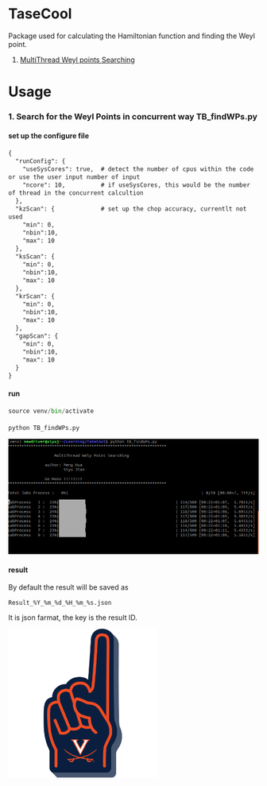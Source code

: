 # TaseCool

Package used for calculating the Hamiltonian function and finding the Weyl point.

1. [MultiThread Weyl points Searching](#search-for-the-Weyl-points-in-concurrent-way-tb_findwpspy)

# Usage 
### 1. Search for the Weyl Points in concurrent way TB_findWPs.py

#### set up the configure file 
```json5
{
  "runConfig": {
    "useSysCores": true,  # detect the number of cpus within the code or use the user input number of input 
    "ncore": 10,          # if useSysCores, this would be the number of thread in the concurrent calcultion 
  },
  "kzScan": {             # set up the chop accuracy, currentlt not used 
    "min": 0,
    "nbin":10,
    "max": 10
  },
  "ksScan": {
    "min": 0,
    "nbin":10,
    "max": 10
  },
  "krScan": {
    "min": 0,
    "nbin":10,
    "max": 10
  },
  "gapScan": {
    "min": 0,
    "nbin":10,
    "max": 10
  }
}
```

#### run 
```python
source venv/bin/activate

python TB_findWPs.py
```
![](resource/Screenshot_coccurent.png)

#### result 

By default the result will be saved as 
```
Result_%Y_%m_%d_%H_%m_%s.json
```
It is json farmat, the key is the result ID. 

<img src="https://github.com/AnnaMHua/TaSeCool/blob/master/resource/C69sVRjWYAIPFS1.png?raw=true" width="300">
